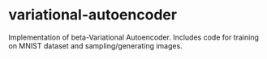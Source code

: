 # variational-autoencoder

Implementation of beta-Variational Autoencoder. Includes code for training on MNIST dataset and sampling/generating images. 
